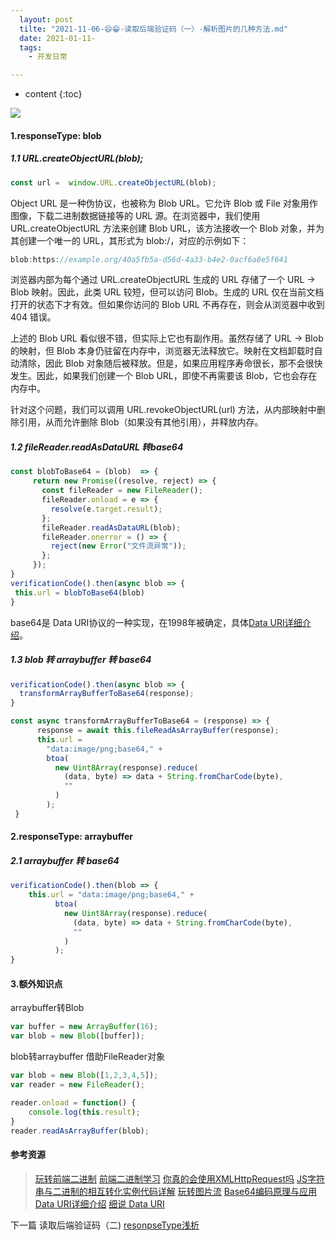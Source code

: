 ```yaml
---
  layout: post
  tilte: "2021-11-06-😄😁-读取后端验证码（一）-解析图片的几种方法.md"
  date: 2021-01-11-
  tags: 
    - 开发日常

---
```



* content
{:toc}



![](https://upload-images.jianshu.io/upload_images/15312191-93378d34692cfaa5.png?imageMogr2/auto-orient/strip%7CimageView2/2/w/1240)

#### 1.responseType: blob
##### 1.1 URL.createObjectURL(blob);
```js
const url =  window.URL.createObjectURL(blob);
```
  Object URL 是一种伪协议，也被称为 Blob URL。它允许 Blob 或 File 对象用作图像，下载二进制数据链接等的 URL 源。在浏览器中，我们使用 URL.createObjectURL 方法来创建 Blob URL，该方法接收一个 Blob 对象，并为其创建一个唯一的 URL，其形式为 blob:<origin>/<uuid>，对应的示例如下：

```js
blob:https://example.org/40a5fb5a-d56d-4a33-b4e2-0acf6a8e5f641
```
浏览器内部为每个通过 URL.createObjectURL 生成的 URL 存储了一个 URL → Blob 映射。因此，此类 URL 较短，但可以访问 Blob。生成的 URL 仅在当前文档打开的状态下才有效。但如果你访问的 Blob URL 不再存在，则会从浏览器中收到 404 错误。

上述的 Blob URL 看似很不错，但实际上它也有副作用。虽然存储了 URL → Blob 的映射，但 Blob 本身仍驻留在内存中，浏览器无法释放它。映射在文档卸载时自动清除，因此 Blob 对象随后被释放。但是，如果应用程序寿命很长，那不会很快发生。因此，如果我们创建一个 Blob URL，即使不再需要该 Blob，它也会存在内存中。

针对这个问题，我们可以调用 URL.revokeObjectURL(url) 方法，从内部映射中删除引用，从而允许删除 Blob（如果没有其他引用），并释放内存。
##### 1.2 fileReader.readAsDataURL 转base64
 ```js
 const blobToBase64 = (blob)  => {
      return new Promise((resolve, reject) => {
        const fileReader = new FileReader();
        fileReader.onload = e => {
          resolve(e.target.result);
        };
        fileReader.readAsDataURL(blob);
        fileReader.onerror = () => {
          reject(new Error("文件流异常"));
        };
      });
 }
verificationCode().then(async blob => {
  this.url = blobToBase64(blob)
}

```
base64是  Data URI协议的一种实现，在1998年被确定，具体[Data URI详细介绍](https://juejin.cn/post/6844903940690018312)。
##### 1.3 blob 转 arraybuffer 转 base64
```js
verificationCode().then(async blob => {
  transformArrayBufferToBase64(response);
}

const async transformArrayBufferToBase64 = (response) => {
      response = await this.fileReadAsArrayBuffer(response);
      this.url =
        "data:image/png;base64," +
        btoa(
          new Uint8Array(response).reduce(
            (data, byte) => data + String.fromCharCode(byte),
            ""
          )
        );
 }
```
####  2.responseType: arraybuffer
##### 2.1 arraybuffer 转 base64
```js
verificationCode().then(blob => {
    this.url = "data:image/png;base64," +
          btoa(
            new Uint8Array(response).reduce(
              (data, byte) => data + String.fromCharCode(byte),
              ""
            )
          );
}

```

#### 3.额外知识点
arraybuffer转Blob

 ```js
var buffer = new ArrayBuffer(16);
var blob = new Blob([buffer]);
```
blob转arraybuffer
借助FileReader对象
```js
var blob = new Blob([1,2,3,4,5]);
var reader = new FileReader();

reader.onload = function() {
    console.log(this.result);
}
reader.readAsArrayBuffer(blob);
```
#### 参考资源
>  [玩转前端二进制](https://segmentfault.com/a/1190000023101367)
[前端二进制学习](https://www.zhuyuntao.cn/%E5%89%8D%E7%AB%AF%E4%BA%8C%E8%BF%9B%E5%88%B6%E5%AD%A6%E4%B9%A0%EF%BC%88%E4%B8%80%EF%BC%89)
[你真的会使用XMLHttpRequest吗](https://segmentfault.com/a/1190000004322487#articleHeader7)
[JS字符串与二进制的相互转化实例代码详解](https://www.jb51.net/article/164158.htm)
[玩转图片流](https://juejin.cn/post/6844903553140523021#heading-5)
[Base64编码原理与应用](http://blog.xiayf.cn/2016/01/24/base64-encoding/ "Permalink to Base64编码原理与应用")
[Data URI详细介绍](https://juejin.cn/post/6844903940690018312)
[细说 Data URI](https://www.cnblogs.com/hustskyking/p/data-uri.html)
>
下一篇 读取后端验证码（二)    [resonpseType浅析]()
